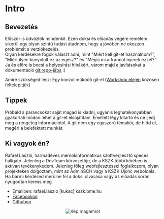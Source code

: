 # Intro

## Bevezetés

Először is üdvözlök mindenkit. Ezen doksi és előadás
végére remélem sikerül egy olyan szintű tudást átadnom,
hogy a jövőben ne okozzon problémát a verziókezelés.  
Olyan kérdésekre fogok választ adni, mint "Miért kell
git-et használnom?", "Miért ilyen bonyolult ez az egész?"
és "Mégis mi a francot nyerek ezzel?".
Ja és előre is bocsi a helyesírási hibákért, várom majd
a javításokat a dokumentáció [git repo-jába](https://github.com/rlacko58/gitPresentation) :)

Amire szükséged lesz: Egy konzol működő git-el ([Workshop elején](workshop/1_installation.md)
közösen feltelepítjük)

## Tippek

Próbáld a parancsokat saját magad is kiadni, ugyanis
leghatékonyabban gyakorlati módon lehet a git-et elsajátítani.
Emellett légy kitartó és ne ijedj meg a rengeteg információtól.
A git nem egy egyszerű témakör, de hidd el, megéri a
belefektett munkát.

## Ki vagyok én?

Rafael László, harmadéves mérnökinformatikus szoftverjlesztő speces hallgató. Jelenleg a DevTeam körvezetője, de a KSZK többi körében is aktívan tevékenykedem. Jelenleg főleg webfejlesztéssel foglalkozom, olyan projekteken dolgoztam, mint az AdminSCH vagy a KSZK Újonc weboldala.  
Ha bármi kérdésed merülne fel a doksi olvasása vagy az előadás
során nyugodtan keress meg

- Emailben: rafael.laszlo [kukac] kszk.bme.hu
- [Facebookon](https://www.facebook.com/rlacko58/)
- [Githubon](https://github.com/rlacko58)

<div style="text-align:center"><img src="intro/me.jpg" alt="Kép magamról" /></div>
